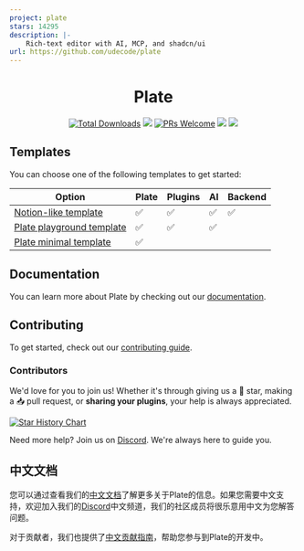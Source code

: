 ```yaml
---
project: plate
stars: 14295
description: |-
    Rich-text editor with AI, MCP, and shadcn/ui
url: https://github.com/udecode/plate
---
```


<h1 align="center">
Plate
</h1>

<p>
<div align="center">
  <a href="https://www.npmjs.com/package/@platejs/core"><img src="https://img.shields.io/npm/dm/@platejs/core.svg" alt="Total Downloads"></a>
  <a target="_blank" href="https://github.com/udecode/plate/releases/latest"><img src="https://img.shields.io/github/v/release/udecode/plate" /></a>
  <a target="_blank" href="tooling/CONTRIBUTING.md"><img src="https://img.shields.io/badge/PRs-welcome-brightgreen.svg" alt="PRs Welcome"></a>
  <a target="_blank" href="https://discord.gg/mAZRuBzGM3"><img src="https://img.shields.io/badge/chat-on%20discord-7289da.svg?sanitize=true" /></a>
  <a target="_blank" href="https://github.com/udecode/plate/blob/main/LICENSE"><img src="https://badgen.now.sh/badge/license/MIT" /></a>
</div>

[//]: # '  <a target="_blank" href="https://platejs.org/docs/playground" alt="Live Demo"><img src="https://img.shields.io/badge/Live%20Demo-blue" /></a>'
[//]: # 'Welcome to Plate, a rich-text editor framework designed for simplicity and efficiency. Plate consists of four main parts:'
[//]: #
[//]: # "1. **Core**: This is the heart of Plate. It's a special plugin system just for `slate-react`. We've made sure everything is neat and tidy, so it's easier for you to develop your project."
[//]: # '2. **Plugins**: We give you a big selection of plugin packages. They help make editor behaviors, hooks, serialization, and normalization better, among other things.'
[//]: # '3. **Primitives**: Besides the headless plugins, we also provide primitive hooks and components built on top of [Radix UI](https://www.radix-ui.com/). These are **unstyled** and accessible parts for making great design systems.'
[//]: # '4. **Components**: We know a good-looking start is important. So, we give you components created with Plate CLI and [shadcn/ui](https://ui.shadcn.com/). Use these as a starting point to create your own component library.'

## Templates

You can choose one of the following templates to get started:

| Option                                                                            | Plate | Plugins | AI  | Backend |
| --------------------------------------------------------------------------------- | ----- | ------- | --- | ------- |
| [Notion-like template](https://pro.platejs.org/docs/templates/potion)             | ✅    | ✅      | ✅  | ✅      |
| [Plate playground template](https://github.com/udecode/plate-playground-template) | ✅    | ✅      | ✅  |         |
| [Plate minimal template](https://github.com/udecode/plate-template)               | ✅    |         |     |         |

## Documentation

You can learn more about Plate by checking out our [documentation](https://platejs.org/docs).

## Contributing

To get started, check out our [contributing guide](tooling/CONTRIBUTING.md).

### Contributors

We'd love for you to join us! Whether it's through giving us a 🌟 star, making a 📥 pull request, or **sharing your plugins**, your help is always appreciated.

[![Star History Chart](https://api.star-history.com/svg?repos=udecode/plate&type=Date)](https://star-history.com/#udecode/plate&Date)

Need more help? Join us on [Discord](https://discord.gg/mAZRuBzGM3). We're always here to guide you.

## 中文文档

您可以通过查看我们的[中文文档](tooling/cn/README.md)了解更多关于Plate的信息。如果您需要中文支持，欢迎加入我们的[Discord](https://discord.gg/mAZRuBzGM3)中文频道，我们的社区成员将很乐意用中文为您解答问题。

对于贡献者，我们也提供了[中文贡献指南](tooling/cn/CONTRIBUTING.md)，帮助您参与到Plate的开发中。

